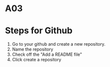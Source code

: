 # A03
# Steps for Github
1. Go to your github and create a new repository.
2. Name the repository
3. Check off the "Add a README file"
4. Click create a repository
